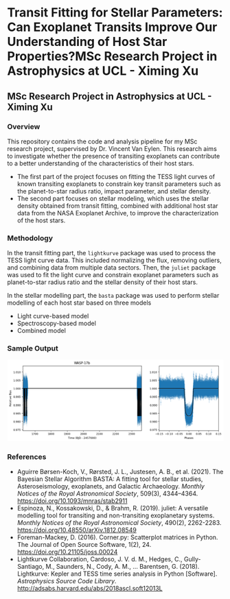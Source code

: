 # Transit Fitting for Stellar Parameters: Can Exoplanet Transits Improve Our Understanding of Host Star Properties?MSc Research Project in Astrophysics at UCL - Ximing Xu
## MSc Research Project in Astrophysics at UCL - Ximing Xu
### Overview
This repository contains the code and analysis pipeline for my MSc research project, supervised by Dr. Vincent Van Eylen. This research aims to investigate whether the presence of transiting exoplanets can contribute to a better understanding of the characteristics of their host stars.

- The first part of the project focuses on fitting the TESS light curves of known transiting exoplanets to constrain key transit parameters such as the planet-to-star radius ratio, impact parameter, and stellar density.
- The second part focuses on stellar modeling, which uses the stellar density obtained from transit fitting, combined with additional host star data from the NASA Exoplanet Archive, to improve the characterization of the host stars.

### Methodology
In the transit fitting part, the `lightkurve` package was used to process the TESS light curve data. This included normalizing the flux, removing outliers, and combining data from multiple data sectors. Then, the `juliet` package was used to fit the light curve and constrain exoplanet parameters such as planet-to-star radius ratio and the stellar density of their host stars.

In the stellar modelling part, the `basta` package was used to perform stellar modelling of each host star based on three models
- Light curve-based model
- Spectroscopy-based model
- Combined model

### Sample Output
![Transit Fit Result](Example_Outputs/transit_fitting_output_1.png)

### References
- Aguirre Børsen-Koch, V., Rørsted, J. L., Justesen, A. B., et al. (2021). The Bayesian Stellar Algorithm BASTA: A fitting tool for stellar studies, Asteroseismology, exoplanets, and Galactic Archaeology. *Monthly Notices of the Royal Astronomical Society*, 509(3), 4344–4364. https://doi.org/10.1093/mnras/stab2911
- Espinoza, N., Kossakowski, D., & Brahm, R. (2019). juliet: A versatile modelling tool for transiting and non-transiting exoplanetary systems. *Monthly Notices of the Royal Astronomical Society*, 490(2), 2262-2283. https://doi.org/10.48550/arXiv.1812.08549
- Foreman-Mackey, D. (2016). Corner.py: Scatterplot matrices in Python. The Journal of Open 
Source Software, 1(2), 24. https://doi.org/10.21105/joss.00024
- Lightkurve Collaboration, Cardoso, J. V. d. M., Hedges, C., Gully-Santiago, M., Saunders, N., Cody, A. M., ... Barentsen, G. (2018). Lightkurve: Kepler and TESS time series analysis in Python [Software]. *Astrophysics Source Code Library*. http://adsabs.harvard.edu/abs/2018ascl.soft12013L
